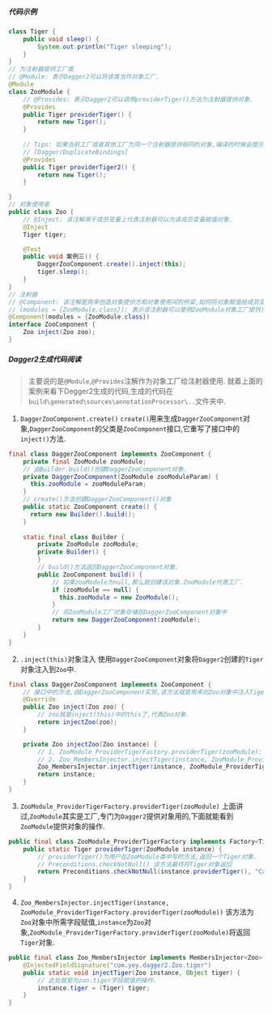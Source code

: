 ##### 代码示例
```java
class Tiger {
    public void sleep() {
        System.out.println("Tiger sleeping");
    }
}
// 为注射器提供工厂类
// @Module: 表示Dagger2可以将该类当作对象工厂.
@Module
class ZooModule {
    // @Provides: 表示Dagger2可以调用providerTiger()方法为注射器提供对象.
    @Provides
    public Tiger providerTiger() {
        return new Tiger();
    }
    
    // Tips: 如果当前工厂或者其他工厂为同一个注射器提供相同的对象,编译的时候会提示重复绑定的错误.
    // [Dagger/DuplicateBindings] 
    @Provides
    public Tiger providerTiger2() {
        return new Tiger();
    }

}
// 对象使用者
public class Zoo {
    // @Inject: 该注解用于成员变量上代表注射器可以为该成员变量赋值对象.
    @Inject
    Tiger tiger;

    @Test
    public void 案例三() {
        DaggerZooComponent.create().inject(this);
        tiger.sleep();
    }
}
// 注射器
// @Component: 该注解是用来创造对象提供方和对象使用间的桥梁,如何将对象赋值给成员变量都是由它来做的.
// (modules = {ZooModule.class}): 表示该注射器可以使用ZooModule对象工厂提供方法.
@Component(modules = {ZooModule.class})
interface ZooComponent {
    Zoo inject(Zoo zoo);
}
```
##### Dagger2生成代码阅读
> 主要说的是`@Module`,`@Provides`注解作为对象工厂给注射器使用.
就着上面的案例来看下Degger2生成的代码,生成的代码在`build\generated\sources\annotationProcessor\..`文件夹中.
1. `DaggerZooComponent.create()`
`create()`用来生成`DaggerZooComponent`对象,`DaggerZooComponent`的父类是`ZooComponent`接口,它重写了接口中的`inject()`方法.
```java
final class DaggerZooComponent implements ZooComponent {
    private final ZooModule zooModule;
    // 由Builder.build()创建DaggerZooComponent对象.
    private DaggerZooComponent(ZooModule zooModuleParam) {
      this.zooModule = zooModuleParam;
    }
    // create()方法创建DaggerZooComponent()对象
    public static ZooComponent create() {
      return new Builder().build();
    }
    
    static final class Builder {
        private ZooModule zooModule;
        private Builder() {
        }
        // build()方法返回DaggerZooComponent对象.  
        public ZooComponent build() {
            // 如果zooModule为null,那么就创建该对象.ZooModule代表工厂.
            if (zooModule == null) {
              this.zooModule = new ZooModule();
            }
            // 将ZooModule工厂对象存储在DaggerZooComponent对象中
            return new DaggerZooComponent(zooModule);
        }
    }
}
```
2. `.inject(this)`对象注入
使用`DaggerZooComponent`对象将`Dagger2`创建的`Tiger`对象注入到`Zoo`中.
```java
final class DaggerZooComponent implements ZooComponent {
    // 接口中的方法,由DaggerZooComponent实现,该方法就是用来向Zoo对象中注入Tiger对象的.
    @Override
    public Zoo inject(Zoo zoo) {
        // zoo就是inject(this)中的this了,代表Zoo对象.
        return injectZoo(zoo);
    }

    private Zoo injectZoo(Zoo instance) {
        // 1. ZooModule_ProviderTigerFactory.providerTiger(zooModule): 通过ZooModule工厂获取Zoo需要的对象.
        // 2. Zoo_MembersInjector.injectTiger(instance, ZooModule_ProviderTigerFactory.providerTiger(zooModule)): 这里就是为Zoo对象中所需字段赋值.
        Zoo_MembersInjector.injectTiger(instance, ZooModule_ProviderTigerFactory.providerTiger(zooModule));
        return instance;
    }
}
```
3. `ZooModule_ProviderTigerFactory.providerTiger(zooModule)`
上面讲过,`ZooModule`其实是工厂,专门为`Dagger2`提供对象用的,下面就能看到`ZooModule`提供对象的操作.
```java
public final class ZooModule_ProviderTigerFactory implements Factory<Tiger> {
    public static Tiger providerTiger(ZooModule instance) {
        // providerTiger()为用户在ZooModule类中写的方法,返回一个Tiger对象.
        // Preconditions.checkNotNull() 该方法最终将Tiger对象返回
        return Preconditions.checkNotNull(instance.providerTiger(), "Cannot return null from a non-@Nullable @Provides method");
    }
}
```
4. `Zoo_MembersInjector.injectTiger(instance, ZooModule_ProviderTigerFactory.providerTiger(zooModule))`
该方法为`Zoo`对象中所需字段赋值,`instance`为`Zoo`对象,`ZooModule_ProviderTigerFactory.providerTiger(zooModule)`将返回`Tiger`对象.
```java
public final class Zoo_MembersInjector implements MembersInjector<Zoo> {
    @InjectedFieldSignature("com.yey.dagger2.Zoo.tiger")
    public static void injectTiger(Zoo instance, Object tiger) {
        // 此处就是为zoo.tiger字段赋值的操作.
        instance.tiger = (Tiger) tiger;
    }
}
```